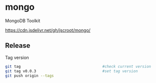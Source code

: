 # mongo
MongoDB Toolkit


https://cdn.jsdelivr.net/gh/jscroot/mongo/ 

## Release

Tag version
```sh
git tag                                 	#check current version
git tag v0.0.3                          	#set tag version
git push origin --tags  
```